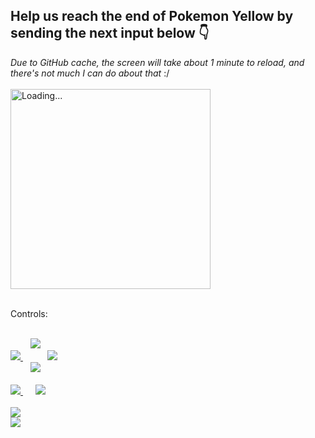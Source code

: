 <!--
**JMouzet/JMouzet** is a ✨ _special_ ✨ repository because its `README.md` (this file) appears on your GitHub profile.

Here are some ideas to get you started:

- 🔭 I’m currently working on ...
- 🌱 I’m currently learning ...
- 👯 I’m looking to collaborate on ...
- 🤔 I’m looking for help with ...
- 💬 Ask me about ...
- 📫 How to reach me: ...
- 😄 Pronouns: ...
- ⚡ Fun fact: ...
-->

## Help us reach the end of Pokemon Yellow by sending the next input below 👇

*Due to GitHub cache, the screen will take about 1 minute to reload, and there's not much I can do about that* :/
<br />
<br />
<img src="https://gpp.jmouzet.fr/screen/screen.png" alt="Loading..." width="320" style="display: block; vertical-align: top; image-rendering: pixelated;"><br>

Controls:
<!-- Up button -->
<br />
&nbsp;&nbsp;&nbsp;&nbsp;&nbsp;&nbsp;&nbsp;
<a href="https://gpp.jmouzet.fr/input/up">
  <img src="https://img.shields.io/badge/‎ ↑‎ ‎ -D8D3DA">
</a>
<!-- Left button -->
<br />
<a href="https://gpp.jmouzet.fr/input/left">
  <img src="https://img.shields.io/badge/←-D8D3DA">
</a>
<!-- Right button -->
&nbsp;&nbsp;&nbsp;&nbsp;&nbsp;&nbsp;&nbsp;&nbsp;&nbsp;
<a href="https://gpp.jmouzet.fr/input/right">
  <img src="https://img.shields.io/badge/→-D8D3DA">
</a>
<!-- Down button -->
<br />
&nbsp;&nbsp;&nbsp;&nbsp;&nbsp;&nbsp;&nbsp;
<a href="https://gpp.jmouzet.fr/input/down">
  <img src="https://img.shields.io/badge/‎ ↓‎ ‎ -D8D3DA">
</a>

<!-- A button -->
<br />
<br />
<a href="https://gpp.jmouzet.fr/input/a">
  <img src="https://img.shields.io/badge/‎ A‎‎‎ ‎ ‎  -8D0827">
</a>
<!-- B button -->
&nbsp;&nbsp;&nbsp;&nbsp;
<a href="https://gpp.jmouzet.fr/input/b">
  <img src="https://img.shields.io/badge/‎ B‎‎ ‎ ‎‎ -8D0827">
</a>

<!-- START button -->
<br />
<br />
<a href="https://gpp.jmouzet.fr/input/up">
  <img src="https://img.shields.io/badge/START-C1BDD4">
</a>
<!-- SELECT button -->
<br />
<a href="https://gpp.jmouzet.fr/input/up">
  <img src="https://img.shields.io/badge/SELECT-C1BDD4">
</a>
<br />
